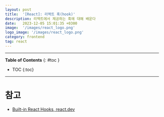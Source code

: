 ```yaml
---
layout: post
title:  '[React]: 리액트 훅(hook)'
description: 리액트에서 제공하는 훅에 대해 배운다
date:   2023-12-05 15:01:35 +0300
image:  '/images/react_logo.png'
logo_image: '/images/react_logo.png'
category: frontend
tag: react
---
```


---
**Table of Contents**
{: #toc }
*  TOC
{:toc}

---


# 참고

- [Built-in React Hooks, react.dev](https://react.dev/reference/react/hooks)
